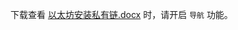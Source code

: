 下载查看 [以太坊安装私有链.docx](https://github.com/BruceCoins/Pizza369/blob/main/docs/%E4%BB%A5%E5%A4%AA%E5%9D%8A%E5%AE%89%E8%A3%85%E7%A7%81%E6%9C%89%E9%93%BE.docx) 时，请开启 ``导航`` 功能。
